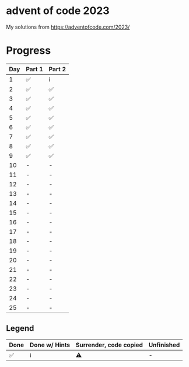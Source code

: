 # advent of code 2023

My solutions from https://adventofcode.com/2023/

# Progress

| Day | Part 1 | Part 2 |
|-----|--------|--------|
| 1   | ✅     | ℹ️     |
| 2   | ✅     | ✅     |
| 3   | ✅     | ✅     |
| 4   | ✅     | ✅     |
| 5   | ✅     | ✅     |
| 6   | ✅     | ✅     |
| 7   | ✅     | ✅     |
| 8   | ✅     | ✅     |
| 9   | ✅     | ✅     |
| 10  | -      | -      |
| 11  | -      | -      |
| 12  | -      | -      |
| 13  | -      | -      |
| 14  | -      | -      |
| 15  | -      | -      |
| 16  | -      | -      |
| 17  | -      | -      |
| 18  | -      | -      |
| 19  | -      | -      |
| 20  | -      | -      |
| 21  | -      | -      |
| 22  | -      | -      |
| 23  | -      | -      |
| 24  | -      | -      |
| 25  | -      | -      |


## Legend

| Done | Done w/ Hints | Surrender, code copied | Unfinished |
|------|---------------|------------------------|------------|
| ✅   | ℹ️            | ⚠️                     | -          |
